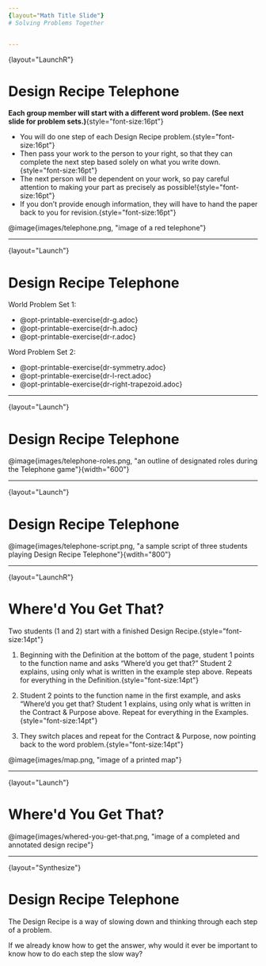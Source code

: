 ```yaml
---
{layout="Math Title Slide"}
# Solving Problems Together


---
```

{layout="LaunchR"}
# Design Recipe Telephone

**Each group member will start with a different word problem. (See next slide for problem sets.)**{style="font-size:16pt"}

- You will do one step of each Design Recipe problem.{style="font-size:16pt"}
- Then pass your work to the person to your right, so that they can complete the next step based solely on what you write down.{style="font-size:16pt"}
- The next person will be dependent on your work, so pay careful attention to making your part as precisely as possible!{style="font-size:16pt"}
- If you don’t provide enough information, they will have to hand the paper back to you for revision.{style="font-size:16pt"}

@image{images/telephone.png, "image of a red telephone"}


---
{layout="Launch"}
# Design Recipe Telephone

World Problem Set 1: 
- @opt-printable-exercise{dr-g.adoc} 
- @opt-printable-exercise{dr-h.adoc} 
- @opt-printable-exercise{dr-r.adoc} 


Word Problem Set 2: 
- @opt-printable-exercise{dr-symmetry.adoc} 
- @opt-printable-exercise{dr-l-rect.adoc} 
- @opt-printable-exercise{dr-right-trapezoid.adoc} 

<!--
Once completed, the set of functions generated from these Word Problem Set 1 can be used to fix the code in this @opt-starter-file{collaboration}. If all the functions are defined correctly, the starter file will then generate a cool image!

A third option is to use any of the practice problems in the workbook that students haven't solved before. There is a large collection of math problems that would work well with the Design Recipe in our @link{bootstrapworld.org/materials/latest/en-us/functions-dr, Solving Word Problems Using the Design Recipe} lesson.
-->

---
{layout="Launch"}
# Design Recipe Telephone

@image{images/telephone-roles.png, "an outline of designated roles during the Telephone game"}{width="600"}


---
{layout="Launch"}
# Design Recipe Telephone

@image{images/telephone-script.png, "a sample script of three students playing Design Recipe Telephone"}{wdith="800"}


---
{layout="LaunchR"}
# Where'd You Get That?

Two students (1 and 2) start with a finished Design Recipe.{style="font-size:14pt"}

1. Beginning with the Definition at the bottom of the page, student 1 points to the function name and asks “Where’d you get that?” Student 2 explains, using only what is written in the example step above. Repeats for everything in the Definition.{style="font-size:14pt"}

1. Student 2 points to the function name in the first example, and asks “Where’d you get that? Student 1 explains, using only what is written in the Contract & Purpose above. Repeat for everything in the Examples.{style="font-size:14pt"}


1. They switch places and repeat for the Contract & Purpose, now pointing back to the word problem.{style="font-size:14pt"}

@image{images/map.png, "image of a printed map"}

---
{layout="Launch"}
# Where'd You Get That?

@image{images/whered-you-get-that.png, "image of a completed and annotated design recipe"}


---
{layout="Synthesize"}
# Design Recipe Telephone

The Design Recipe is a way of slowing down and thinking through each step of a problem. 

If we already know how to get the answer, why would it ever be important to know how to do each step the slow way?

<!--
Sample Responses: Someday we won’t be able to get the answer, and knowing the steps will help; So we can help someone else who is stuck; So we can work with someone else and share our thinking; So we can check our work
-->